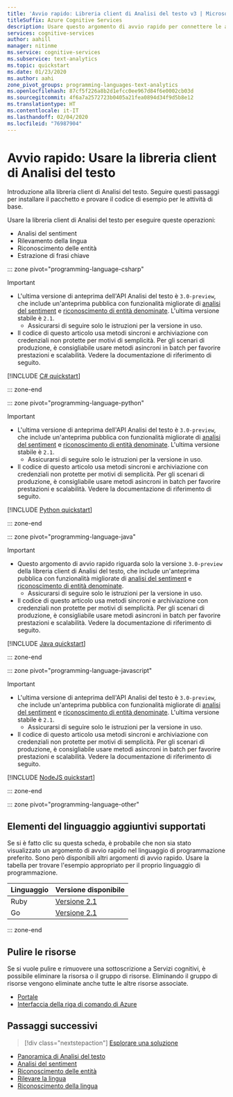 ```yaml
---
title: 'Avvio rapido: Libreria client di Analisi del testo v3 | Microsoft Docs'
titleSuffix: Azure Cognitive Services
description: Usare questo argomento di avvio rapido per connettere le applicazioni all'API Analisi del testo di Servizi cognitivi di Azure.
services: cognitive-services
author: aahill
manager: nitinme
ms.service: cognitive-services
ms.subservice: text-analytics
ms.topic: quickstart
ms.date: 01/23/2020
ms.author: aahi
zone_pivot_groups: programming-languages-text-analytics
ms.openlocfilehash: 87cf5f226a8b2d1efcc0ee967d84f6e0002cb03d
ms.sourcegitcommit: 4f6a7a2572723b0405a21fea0894d34f9d5b8e12
ms.translationtype: HT
ms.contentlocale: it-IT
ms.lasthandoff: 02/04/2020
ms.locfileid: "76987904"
---
```

# <a name="quickstart-use-the-text-analytics-client-library"></a>Avvio rapido: Usare la libreria client di Analisi del testo

Introduzione alla libreria client di Analisi del testo. Seguire questi passaggi per installare il pacchetto e provare il codice di esempio per le attività di base.

Usare la libreria client di Analisi del testo per eseguire queste operazioni:

* Analisi del sentiment
* Rilevamento della lingua
* Riconoscimento delle entità
* Estrazione di frasi chiave

::: zone pivot="programming-language-csharp"

> [!IMPORTANT]
> * L'ultima versione di anteprima dell'API Analisi del testo è `3.0-preview`, che include un'anteprima pubblica con funzionalità migliorate di [analisi del sentiment](../how-tos/text-analytics-how-to-sentiment-analysis.md#sentiment-analysis-versions-and-features) e [riconoscimento di entità denominate](../how-tos/text-analytics-how-to-entity-linking.md#named-entity-recognition-versions-and-features). L'ultima versione stabile è `2.1`.
>    * Assicurarsi di seguire solo le istruzioni per la versione in uso.
> * Il codice di questo articolo usa metodi sincroni e archiviazione con credenziali non protette per motivi di semplicità. Per gli scenari di produzione, è consigliabile usare metodi asincroni in batch per favorire prestazioni e scalabilità. Vedere la documentazione di riferimento di seguito.

[!INCLUDE [C# quickstart](../includes/quickstarts/csharp-sdk.md)]

::: zone-end

::: zone pivot="programming-language-python"

> [!IMPORTANT]
> * L'ultima versione di anteprima dell'API Analisi del testo è `3.0-preview`, che include un'anteprima pubblica con funzionalità migliorate di [analisi del sentiment](../how-tos/text-analytics-how-to-sentiment-analysis.md#sentiment-analysis-versions-and-features) e [riconoscimento di entità denominate](../how-tos/text-analytics-how-to-entity-linking.md#named-entity-recognition-versions-and-features). L'ultima versione stabile è `2.1`.
>    * Assicurarsi di seguire solo le istruzioni per la versione in uso.
> * Il codice di questo articolo usa metodi sincroni e archiviazione con credenziali non protette per motivi di semplicità. Per gli scenari di produzione, è consigliabile usare metodi asincroni in batch per favorire prestazioni e scalabilità. Vedere la documentazione di riferimento di seguito. 

[!INCLUDE [Python quickstart](../includes/quickstarts/python-sdk.md)]

::: zone-end

::: zone pivot="programming-language-java"

> [!IMPORTANT]
> * Questo argomento di avvio rapido riguarda solo la versione `3.0-preview` della libreria client di Analisi del testo, che include un'anteprima pubblica con funzionalità migliorate di [analisi del sentiment](../how-tos/text-analytics-how-to-sentiment-analysis.md#sentiment-analysis-versions-and-features) e [riconoscimento di entità denominate](../how-tos/text-analytics-how-to-entity-linking.md#named-entity-recognition-versions-and-features).
>    * Assicurarsi di seguire solo le istruzioni per la versione in uso.
> * Il codice di questo articolo usa metodi sincroni e archiviazione con credenziali non protette per motivi di semplicità. Per gli scenari di produzione, è consigliabile usare metodi asincroni in batch per favorire prestazioni e scalabilità. Vedere la documentazione di riferimento di seguito.

[!INCLUDE [Java quickstart](../includes/quickstarts/java-sdk.md)]

::: zone-end

::: zone pivot="programming-language-javascript"

> [!IMPORTANT]
> * L'ultima versione di anteprima dell'API Analisi del testo è `3.0-preview`, che include un'anteprima pubblica con funzionalità migliorate di [analisi del sentiment](../how-tos/text-analytics-how-to-sentiment-analysis.md#sentiment-analysis-versions-and-features) e [riconoscimento di entità denominate](../how-tos/text-analytics-how-to-entity-linking.md#named-entity-recognition-versions-and-features). L'ultima versione stabile è `2.1`.
>    * Assicurarsi di seguire solo le istruzioni per la versione in uso.
> * Il codice di questo articolo usa metodi sincroni e archiviazione con credenziali non protette per motivi di semplicità. Per gli scenari di produzione, è consigliabile usare metodi asincroni in batch per favorire prestazioni e scalabilità. Vedere la documentazione di riferimento di seguito.

[!INCLUDE [NodeJS quickstart](../includes/quickstarts/nodejs-sdk.md)]

::: zone-end

::: zone pivot="programming-language-other"

## <a name="additional-language-support"></a>Elementi del linguaggio aggiuntivi supportati

Se si è fatto clic su questa scheda, è probabile che non sia stato visualizzato un argomento di avvio rapido nel linguaggio di programmazione preferito. Sono però disponibili altri argomenti di avvio rapido. Usare la tabella per trovare l'esempio appropriato per il proprio linguaggio di programmazione.

| Linguaggio | Versione disponibile | 
|----------|------------------------|
| Ruby     | [Versione 2.1](ruby-sdk.md)          | 
| Go       | [Versione 2.1](go-sdk.md)          | 

::: zone-end

## <a name="clean-up-resources"></a>Pulire le risorse

Se si vuole pulire e rimuovere una sottoscrizione a Servizi cognitivi, è possibile eliminare la risorsa o il gruppo di risorse. Eliminando il gruppo di risorse vengono eliminate anche tutte le altre risorse associate.

* [Portale](../../cognitive-services-apis-create-account.md#clean-up-resources)
* [Interfaccia della riga di comando di Azure](../../cognitive-services-apis-create-account-cli.md#clean-up-resources)

## <a name="next-steps"></a>Passaggi successivi

> [!div class="nextstepaction"]
> [Esplorare una soluzione](../text-analytics-user-scenarios.md#analyze-recorded-inbound-customer-calls)

* [Panoramica di Analisi del testo](../overview.md)
* [Analisi del sentiment](../how-tos/text-analytics-how-to-sentiment-analysis.md)
* [Riconoscimento delle entità](../how-tos/text-analytics-how-to-entity-linking.md)
* [Rilevare la lingua](../how-tos/text-analytics-how-to-keyword-extraction.md)
* [Riconoscimento della lingua](../how-tos/text-analytics-how-to-language-detection.md)
